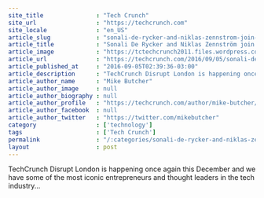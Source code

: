 ```yaml
---
site_title               : "Tech Crunch"
site_url                 : "https://techcrunch.com"
site_locale              : "en_US"
article_slug             : "sonali-de-rycker-and-niklas-zennstrom-join-techcrunch-disrupt-london-dec-5-6"
article_title            : "Sonali De Rycker and Niklas Zennström join TechCrunch Disrupt London, Dec 5-6"
article_image            : "https://tctechcrunch2011.files.wordpress.com/2016/09/disrupt-london-2016-big.png?w=764&h=400&crop=1"
article_url              : "https://techcrunch.com/2016/09/05/sonali-de-rycker-and-niklas-zennstro%cc%88m-join-techcrunch-disrupt-london-dec-5-6/"
article_published_at     : "2016-09-05T02:39:36-03:00"
article_description      : "TechCrunch Disrupt London is happening once again this December and we have some of the most iconic entrepreneurs and thought leaders in the tech industry..."
article_author_name      : "Mike Butcher"
article_author_image     : null
article_author_biography : null
article_author_profile   : "https://techcrunch.com/author/mike-butcher/"
article_author_facebook  : null
article_author_twitter   : "https://twitter.com/mikebutcher"
category                 : ['technology']
tags                     : ['Tech Crunch']
permalink                : "/:categories/sonali-de-rycker-and-niklas-zennstrom-join-techcrunch-disrupt-london-dec-5-6/"
layout                   : post
---
```


TechCrunch Disrupt London is happening once again this December and we have some of the most iconic entrepreneurs and thought leaders in the tech industry...
